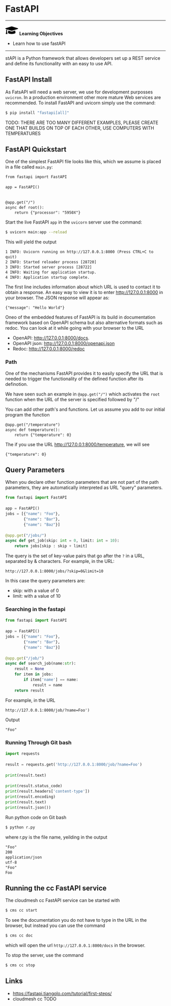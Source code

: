 # FastAPI 

---

![](images/learning.png) **Learning Objectives**

* Learn how to use fastAPI

---
stAPI is a Python framework that allows developers set up a REST service and 
define its functionality with an easy to use API.


## FastAPI Install

As FatsAPI will need a web server, we use for development purposses `uvicron`. 
In a production environment other more mature Web services are recommended.
To install FastAPI and uvicorn simply use the command:

```bash
$ pip install "fastapi[all]"
```

TODO: THERE ARE TOO MANY DIFFERENT EXAMPLES, PLEASE CREATE ONE THAT 
BUILDS ON TOP OF EACH OTHER, USE  COMPUTERS WITH TEMPERATURES

## FastAPI Quickstart

One of the simplest FastAPI file looks like this, which we assume is placed 
in a file called `main.py`:

```
from fastapi import FastAPI

app = FastAPI()


@app.get("/")
async def root():
    return {"processor": "5950X"}
```

Start the live FastAPI `app` in the `uvicorn` server use the command:

``` bash
$ uvicorn main:app --reload 
```


This will yield the output

```
1 INFO: Uvicorn running on http://127.0.0.1:8000 (Press CTRL+C to quit)
2 INFO: Started reloader process [28720]
3 INFO: Started server process [28722]
4 INFO: Waiting for application startup.
4 INFO: Application startup complete.

```

The first line includes information about which URL is used to contact it to 
obtain a response. An easy way to view it is to enter <http://127.0.0.1:8000> 
in your browser.
The JSON response will appear as:

```
{"message": "Hello World"}
```

Oneo of the embedded features of FastAPI is its build in documentation 
framework based on OpenAPI schema but also alternative formats such as redoc. 
You can look at it while going with your browser to the URL 

* OpenAPI: <http://127.0.0.1:8000/docs>.
* OpenAPI json: <http://127.0.0.1:8000/openapi.json>
* Redoc: <http://127.0.0.1:8000/redoc>


### Path

One of the mechanisms FastAPI provides it to easily specify the URL that is needed to 
trigger the functionality of the defined function after its definotion.

We have seen such an example in `@app.get("/")` which activates the `root` function when the
URL of the server is specified followed by "/"

You can add other path's and functions. Let us assume you add to our initial program the function 

```
@app.get("/temperature")
async def temperature():
    return {"temperature": 0}
```

The if you use the URL <http://127.0.0.1:8000/temperature>, we will see 

```
{"temperature": 0}
```


## Query Parameters

When you declare other function parameters that are not part of the path parameters, 
they are automatically interpreted as URL "query" parameters.

```python
from fastapi import FastAPI

app = FastAPI()
jobs = [{"name": "Foo"}, 
        {"name": "Bar"}, 
        {"name": "Baz"}]

@app.get("/jobs/")
async def get_job(skip: int = 0, limit: int = 10):
    return jobs[skip : skip + limit]
```

The query is the set of key-value pairs that go after the `?` in a URL, 
separated by & characters.
For example, in the URL:

```
http://127.0.0.1:8000/jobs/?skip=0&limit=10
```

In this case the query parameters are:

* skip: with a value of 0
* limit: with a value of 10

### Searching in the fastapi

```python
from fastapi import FastAPI

app = FastAPI()
jobs = [{"name": "Foo"}, 
        {"name": "Bar"}, 
        {"name": "Baz"}]

@app.get("/job/")
async def search_job(name:str):
    result = None
    for item in jobs:
        if item['name'] == name:
            result = name
    return result
```

For example, in the URL

```
http://127.0.0.1:8000/job/?name=Foo')
```

Output

```
"Foo"
```

### Running Through Git bash

```python
import requests

result = requests.get('http://127.0.0.1:8000/job/?name=Foo')

print(result.text)

print(result.status_code)
print(result.headers['content-type'])
print(result.encoding)
print(result.text)
print(result.json())
```

Run python code on Git bash

```bash
$ python r.py
```

where r.py is the file name, yeilding in the output

```
"Foo"
200
application/json
utf-8
"Foo"
Foo
```

## Running the cc FastAPI service

The cloudmesh cc FastAPI service can be started with 

```bash
$ cms cc start
```

To see the documentation you do not have to type in the URL in the browser, 
but instead you can use the command 

```bash
$ cms cc doc
```

which will open the url `http://127.0.0.1:8000/docs` in the browser.

To stop the server, use the command

```bash
$ cms cc stop
```

## Links 

* <https://fastapi.tiangolo.com/tutorial/first-steps/>
* cloudmesh cc TODO